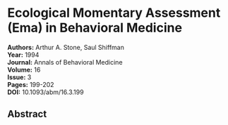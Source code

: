 # Ecological Momentary Assessment (Ema) in Behavioral Medicine

**Authors:** Arthur A. Stone, Saul Shiffman  
**Year:** 1994  
**Journal:** Annals of Behavioral Medicine  
**Volume:** 16  
**Issue:** 3  
**Pages:** 199-202  
**DOI:** 10.1093/abm/16.3.199  

## Abstract


